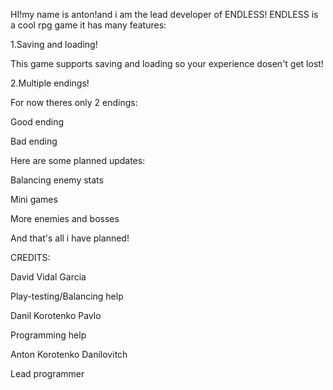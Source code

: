 HI!my name is anton!and i am the lead developer of ENDLESS!
ENDLESS is a cool rpg game it has many features:

1.Saving and loading!

This game supports saving and loading so your experience dosen't get lost!

2.Multiple endings!

For now theres only 2 endings:

Good ending

Bad ending


Here are some planned updates:

Balancing enemy stats

Mini games

More enemies and bosses


And that's all i have planned!

CREDITS:


David Vidal Garcia

Play-testing/Balancing help

Danil Korotenko Pavlo

Programming help

Anton Korotenko Danilovitch

Lead programmer

